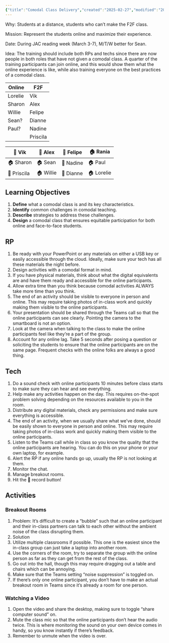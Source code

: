 ```yaml
---
{"title":"Comodal Class Delivery","created":"2025-02-27","modified":"2025-03-01","dg-publish":true,"permalink":"/30-permanent-notes/comodal-class-delivery/","dgPassFrontmatter":true,"updated":"2025-03-01"}
---
```



Why: Students at a distance, students who can’t make the F2F class. 

Mission: Represent the students online and maximize their experience.

Date: During JAC reading week (March 3-7), M/T/W better for Sean.

Idea: The training should include both RPs and techs since there are now people in both roles that have not given a comodal class. A quarter of the training participants can join online, and this would show them what the online experience is like, while also training everyone on the best practices of a comodal class.

| Online  | F2F    |
| ------- | ------ |
| Lorelie | Vik    |
| Sharon  | Alex   |
| Willie  | Felipe |
| Sean?   | Dianne |
| Paul?   | Nadine |
|         | Priscila |

| 🏫 Vik      | 🏫 Alex   | 🏫 Felipe | 🏠 Rania   |
| ----------- | --------- | --------- | ---------- |
| 🏠 Sharon   | 🏠 Sean   | 🏫 Nadine | 🏠 Paul    |
| 🏫 Priscila | 🏠 Willie | 🏫 Dianne | 🏠 Lorelie |

## Learning Objectives

1. **Define** what a comodal class is and its key characteristics.
2. **Identify** common challenges in comodal teaching.
3. **Describe** strategies to address these challenges.
4. **Design** a comodal class that ensures equitable participation for both online and face-to-face students.

## RP

1. Be ready with your PowerPoint or any materials on either a USB key or easily accessible through the cloud. Ideally, make sure your tech has all these materials the night before. 
2. Design activities with a comodal format in mind. 
3. If you have physical materials, think about what the digital equivalents are and have them ready and accessible for the online participants. 
4. Allow extra time than you think because comodal activities ALWAYS take more time than you think.
5. The end of an activity should be visible to everyone in person and online. This may require taking photos of in-class work and quickly making them visible to the online participants. 
6. Your presentation should be shared through the Teams call so that the online participants can see clearly. Pointing the camera to the smartboard is not an option. 
7. Look at the camera when talking to the class to make the online participants feel like they’re a part of the group. 
8. Account for any online lag. Take 5 seconds after posing a question or soliciting the students to ensure that the online participants are on the same page. Frequent checks with the online folks are always a good thing. 

## Tech

1. Do a sound check with online participants 10 minutes before class starts to make sure they can hear and see everything. 
2. Help make any activities happen on the day. This requires on-the-spot problem solving depending on the resources available to you in the room. 
3. Distribute any digital materials, check any permissions and make sure everything is accessible. 
4. The end of an activity, when we usually share what we’ve done, should be easily shown to everyone in person and online. This may require taking photos of in-class work and quickly making them visible to the online participants. 
5. Listen to the Teams call while in class so you know the quality that the online participants are hearing. You can do this on your phone or your own laptop, for example. 
6. Alert the RP if any online hands go up, usually the RP is not looking at them. 
7. Monitor the chat. 
8. Manage breakout rooms. 
9. Hit the 🔴 record button! 

## Activities

### Breakout Rooms

1. Problem: It’s difficult to create a “bubble” such that an online participant and their in-class partners can talk to each other without the ambient noise of the class disrupting them. 
2. Solution 
3. Utilize multiple classrooms if possible. This one is the easiest since the in-class group can just take a laptop into another room. 
4. Use the corners of the room, try to separate the group with the online person as far as they can get from the rest of the class. 
5. Go out into the hall, though this may require dragging out a table and chairs which can be annoying. 
6. Make sure that the Teams setting “noise suppression” is toggled on. 
7. If there’s only one online participant, you don’t have to make an actual breakout room in Teams since it’s already a room for one person. 

### Watching a Video

1. Open the video and share the desktop, making sure to toggle “share computer sound” on. 
2. Mute the class mic so that the online participants don’t hear the audio twice. This is where monitoring the sound on your own device comes in handy, so you know instantly if there’s feedback. 
3. Remember to unmute when the video is over. 
